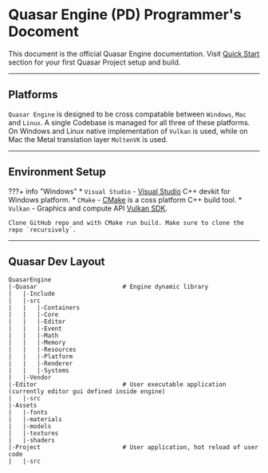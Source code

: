 # Quasar Engine (PD) Programmer's Docoment

This document is the official Quasar Engine documentation. Visit [Quick Start](http://xyz) section for your first Quasar Project setup and build.

___
## Platforms

`Quasar Engine` is designed to be cross compatable between `Windows`, `Mac` and `Linux`. A single Codebase is managed for all three of these platforms. On Windows and Linux native implementation of `Vulkan` is used, while on Mac the Metal translation layer `MoltenVK` is used.

---
## Environment Setup
???+ info "Windows"
    * `Visual Studio` - [Visual Studio](https://visualstudio.microsoft.com) C++ devkit for Windows platform.
    * `CMake` - [CMake](https://cmake.org/download/) is a coss platform C++ build tool.
    * `Vulkan` - Graphics and compute API [Vulkan SDK](https://vulkan.lunarg.com). 

    Clone GitHub repo and with CMake run build. Make sure to clone the repo `recursively`.

___
## Quasar Dev Layout

    QuasarEngine
    |-Quasar                        # Engine dynamic library
    |   |-Include
    |   |-src
    |   |   |-Containers
    |   |   |-Core
    |   |   |-Editor
    |   |   |-Event
    |   |   |-Math
    |   |   |-Memory
    |   |   |-Resources
    |   |   |-Platform
    |   |   |-Renderer
    |   |   |-Systems
    |   |-Vendor
    |-Editor                        # User executable application (currently editor gui defined inside engine)
    |   |-src
    |-Assets
    |   |-fonts
    |   |-materials
    |   |-models
    |   |-textures
    |   |-shaders
    |-Project                       # User application, hot reload of user code
    |   |-src                      